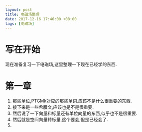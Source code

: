 ```yaml
---
layout: post
title: 电磁场整理
date: 2017-12-16 17:46:00 +08:00
tags: [电磁场]
---
```


# 写在开始
现在准备复习一下电磁场,这里整理一下现在已经学的东西.

# 第一章
1. 那些单位,PTGMk对应的那些单词.应该不是什么很重要的东西.
2. 接下来是一些希腊文,应该也是不是很重要.
3. 然后说了一下向量和标量还有单位向量的东西,似乎也不是很重要.
4. 然后就是空间向量转标量,这个要会,但是已经会了.
5. 
